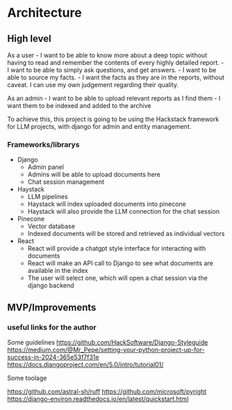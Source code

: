 # Architecture

## High level

As a user 
    - I want to be able to know more about a deep topic without having to read and remember the contents of every highly detailed report. 
    - I want to be able to simply ask questions, and get answers.
    - I want to be able to source my facts.
    - I want the facts as they are in the reports, without caveat. I can use my own judgement regarding their quality.

As an admin
    - I want to be able to upload relevant reports as I find them
    - I want them to be indexed and added to the archive

To achieve this, this project is going to be using the Hackstack framework for LLM projects, with django for admin and entity management.

### Frameworks/librarys

- Django
    - Admin panel
    - Admins will be able to upload documents here
    - Chat session management
- Haystack
    - LLM pipelines
    - Haystack will index uploaded documents into pinecone
    - Haystack will also provide the LLM connection for the chat session
- Pinecone
    - Vector database
    - Indexed documents will be stored and retrieved as individual vectors
- React
    - React will provide a chatgpt style interface for interacting with documents
    - React will make an API call to Django to see what documents are available in the index
    - The user will select one, which will open a chat session via the django backend

## MVP/Improvements



### useful links for the author

Some guidelines
https://github.com/HackSoftware/Django-Styleguide
https://medium.com/@Mr_Pepe/setting-your-python-project-up-for-success-in-2024-365e53f7f31e
https://docs.djangoproject.com/en/5.0/intro/tutorial01/

Some toolage

https://github.com/astral-sh/ruff
https://github.com/microsoft/pyright
https://django-environ.readthedocs.io/en/latest/quickstart.html
